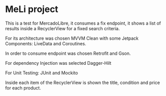 # MeLi project
This is a test for MercadoLibre, it consumes a fix endpoint, 
it shows a list of results inside a RecyclerView for a fixed search criteria.

For its architecture was chosen MVVM Clean with some Jetpack Components:
LiveData and Coroutines.

In order to consume endpoint was chosen Retrofit and Gson.

For dependency Injection was selected Dagger-Hilt

For Unit Testing: JUnit and Mockito

Inside each item of the RecyclerView is shown the title,
condition and price for each product.